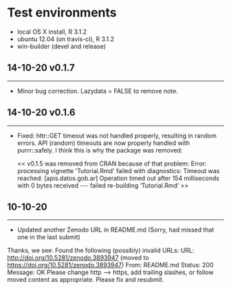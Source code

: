 # Test environments
* local OS X install, R 3.1.2
* ubuntu 12.04 (on travis-ci), R 3.1.2
* win-builder (devel and release)

## 14-10-20 v0.1.7
-------------------
- Minor bug correction. Lazydata = FALSE to remove note.


## 14-10-20 v0.1.6
-------------------
- Fixed: httr::GET timeout was not handled properly, resulting in random errors.
  API (random) timeouts are now properly handled with purrr::safely. 
  I think this is why the package was removed:
  
  << v0.1.5 was removed from CRAN because of that problem:
   Error: processing vignette 'Tutorial.Rmd' failed with diagnostics:
    Timeout was reached: [apis.datos.gob.ar] Operation timed out after 154 milliseconds with 0 bytes received
    --- failed re-building ‘Tutorial.Rmd’ >>


## 10-10-20
------------
- Updated another Zenodo URL in README.md (Sorry, had missed that one in the last submit)

Thanks, we see:
   Found the following (possibly) invalid URLs:
     URL: http://doi.org/10.5281/zenodo.3893947 (moved to 
https://doi.org/10.5281/zenodo.3893947)
       From: README.md
       Status: 200
       Message: OK
Please change http --> https, add trailing slashes, or follow moved 
content as appropriate.
Please fix and resubmit.

